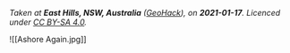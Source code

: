 *Taken at **East Hills, NSW, Australia** ([GeoHack](https://geohack.toolforge.org/geohack.php?pagename=East_Hills,_New_South_Wales&params=33.96396_S_150.98974_E_type:city_region:AU-NSW)), on **2021-01-17**. Licenced under [CC BY-SA 4.0](http://creativecommons.org/licenses/by-sa/4.0/).*

![[Ashore Again.jpg]]